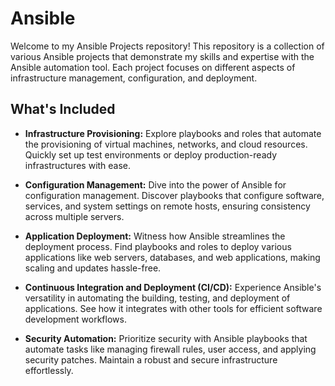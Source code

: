 # Ansible

Welcome to my Ansible Projects repository! This repository is a collection of various Ansible projects that demonstrate my skills and expertise with the Ansible automation tool. Each project focuses on different aspects of infrastructure management, configuration, and deployment.



## What's Included

- **Infrastructure Provisioning:** Explore playbooks and roles that automate the provisioning of virtual machines, networks, and cloud resources. Quickly set up test environments or deploy production-ready infrastructures with ease.

- **Configuration Management:** Dive into the power of Ansible for configuration management. Discover playbooks that configure software, services, and system settings on remote hosts, ensuring consistency across multiple servers.

- **Application Deployment:** Witness how Ansible streamlines the deployment process. Find playbooks and roles to deploy various applications like web servers, databases, and web applications, making scaling and updates hassle-free.

- **Continuous Integration and Deployment (CI/CD):** Experience Ansible's versatility in automating the building, testing, and deployment of applications. See how it integrates with other tools for efficient software development workflows.

- **Security Automation:** Prioritize security with Ansible playbooks that automate tasks like managing firewall rules, user access, and applying security patches. Maintain a robust and secure infrastructure effortlessly.
